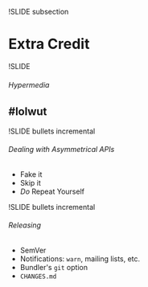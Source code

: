 !SLIDE subsection
# Extra Credit

!SLIDE
###### Hypermedia
## #lolwut

!SLIDE bullets incremental
###### Dealing with Asymmetrical APIs

* Fake it
* Skip it
* *Do* Repeat Yourself

!SLIDE bullets incremental
###### Releasing

* SemVer
* Notifications: `warn`, mailing lists, etc.
* Bundler's `git` option
* `CHANGES.md`
